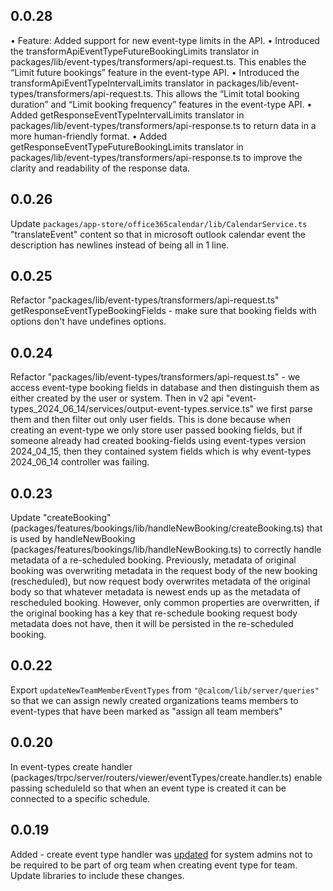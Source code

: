 ## 0.0.28 
•	Feature: Added support for new event-type limits in the API.
	•	Introduced the transformApiEventTypeFutureBookingLimits translator in packages/lib/event-types/transformers/api-request.ts. This enables the “Limit future bookings” feature in the event-type API.
	•	Introduced the transformApiEventTypeIntervalLimits translator in packages/lib/event-types/transformers/api-request.ts. This allows the “Limit total booking duration” and “Limit booking frequency” features in the event-type API.
	•	Added getResponseEventTypeIntervalLimits translator in packages/lib/event-types/transformers/api-response.ts to return data in a more human-friendly format.
	•	Added getResponseEventTypeFutureBookingLimits translator in packages/lib/event-types/transformers/api-response.ts to improve the clarity and readability of the response data.

## 0.0.26
Update `packages/app-store/office365calendar/lib/CalendarService.ts` "translateEvent" content so that in microsoft outlook calendar event the description
has newlines instead of being all in 1 line.

## 0.0.25
Refactor "packages/lib/event-types/transformers/api-request.ts" getResponseEventTypeBookingFields - make sure that booking fields with options don't have
undefines options.

## 0.0.24
Refactor "packages/lib/event-types/transformers/api-request.ts" - we access event-type booking fields in database and then distinguish them as either
created by the user or system. Then in v2 api "event-types_2024_06_14/services/output-event-types.service.ts" we first parse them and then filter
out only user fields. This is done because when creating an event-type we only store user passed booking fields, but if someone already had created
booking-fields using event-types version 2024_04_15, then they contained system fields which is why event-types 2024_06_14 controller was failing.

## 0.0.23
Update "createBooking" (packages/features/bookings/lib/handleNewBooking/createBooking.ts) that is used by handleNewBooking (packages/features/bookings/lib/handleNewBooking.ts) to correctly handle metadata of a re-scheduled booking. Previously,
metadata of original booking was overwriting metadata in the request body of the new booking (rescheduled), but now
request body overwrites metadata of the original body so that whatever metadata is newest ends up as the metadata of rescheduled booking. However, only common properties are overwritten, if the original booking has a key that re-schedule booking request body metadata does not have, then it will be persisted in the re-scheduled booking.

## 0.0.22
Export `updateNewTeamMemberEventTypes` from `"@calcom/lib/server/queries"` so that we can assign newly created organizations
teams members to event-types that have been marked as "assign all team members"

## 0.0.20
In event-types create handler (packages/trpc/server/routers/viewer/eventTypes/create.handler.ts) enable passing scheduleId so that when an event type is created it can be connected
to a specific schedule.

## 0.0.19
Added - create event type handler was [updated](https://github.com/calcom/cal.com/pull/15774) for system admins not to be required
to be part of org team when creating event type for team. Update libraries to include these changes.